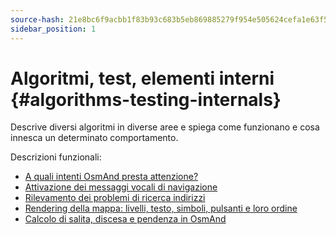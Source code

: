 ```yaml
---
source-hash: 21e8bc6f9acbb1f83b93c683b5eb869885279f954e505624cefa1e63f538baf7
sidebar_position: 1
---
```


# Algoritmi, test, elementi interni {#algorithms-testing-internals}
Descrive diversi algoritmi in diverse aree e spiega come funzionano e cosa innesca un determinato comportamento.


Descrizioni funzionali:
* [A quali intenti OsmAnd presta attenzione?](./osmand-intents.md)
* [Attivazione dei messaggi vocali di navigazione](./voice-prompt-triggering.md)
* [Rilevamento dei problemi di ricerca indirizzi](./trace-address-search-issues.md)
* [Rendering della mappa: livelli, testo, simboli, pulsanti e loro ordine](./map-rendering-layers.md)
* [Calcolo di salita, discesa e pendenza in OsmAnd](./calculate-uphill-slope.md)